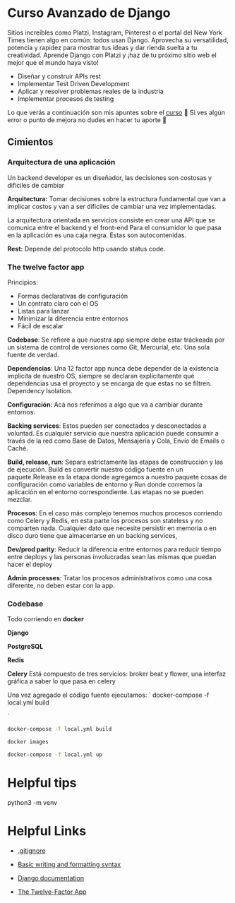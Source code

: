 # Curso Avanzado de Django

Sitios increíbles como Platzi, Instagram, Pinterest o el portal del New York Times tienen algo en común: todos usan Django. Aprovecha su versatilidad, potencia y rapidez para mostrar tus ideas y dar rienda suelta a tu creatividad. Aprende Django con Platzi y ¡haz de tu próximo sitio web el mejor que el mundo haya visto!

- Diseñar y construir APIs rest
- Implementar Test Driven Development
- Aplicar y resolver problemas reales de la industria
- Implementar procesos de testing

Lo que verás a continuación son mis apuntes sobre el [curso](https://platzi.com/cursos/django-avanzado/) 🚀 Si ves algún error o punto de mejora no dudes en hacer tu aporte 💚

## Cimientos

### Arquitectura de una aplicación

Un backend developer es un diseñador, las decisiones son costosas y dificiles de cambiar

**Arquitectura:** Tomar decisiones sobre la estructura fundamental que van a implicar costos y van a ser dificiles de cambiar una vez implementadas.

La arquitectura orientada en servicios consiste en crear una API que se comunica entre el backend y el front-end
Para el consumidor lo que pasa en la aplicación es una caja negra. Estas son autocontenidas.

**Rest:** Depende del protocolo http usando status code.

### The twelve factor app

Principios:

- Formas declarativas de configuración
- Un contrato claro con el OS
- Listas para lanzar
- Minimizar la diferencia entre entornos
- Fácil de escalar

**Codebase**: Se refiere a que nuestra app siempre debe estar trackeada por un sistema de control de versiones como Git, Mercurial, etc. Una sola fuente de verdad.

**Dependencias**: Una 12 factor app nunca debe depender de la existencia implícita de nuestro OS, siempre se declaran explícitamente qué dependencias usa el proyecto y se encarga de que estas no se filtren. Dependency Isolation.

**Configuración**: Acá nos referimos a algo que va a cambiar durante entornos.

**Backing services**: Estos pueden ser conectados y desconectados a voluntad. Es cualquier servicio que nuestra aplicación puede consumir a través de la red como Base de Datos, Mensajería y Cola, Envío de Emails o Caché.

**Build, release, run**: Separa estrictamente las etapas de construcción y las de ejecución. Build es convertir nuestro código fuente en un paquete.Release es la etapa donde agregamos a nuestro paquete cosas de configuración como variables de entorno y Run donde corremos la aplicación en el entorno correspondiente. Las etapas no se pueden mezclar.

**Procesos**: En el caso más complejo tenemos muchos procesos corriendo como Celery y Redis, en esta parte los procesos son stateless y no comparten nada. Cualquier dato que necesite persistir en memoria o en disco duro tiene que almacenarse en un backing services,

**Dev/prod parity**: Reducir la diferencia entre entornos para reducir tiempo entre deploys y las personas involucradas sean las mismas que puedan hacer el deploy

**Admin processes**: Tratar los procesos administrativos como una cosa diferente, no deben estar con la app.

### Codebase

Todo corriendo en **docker**

**Django** 

**PostgreSQL**

**Redis**

**Celery** Está compuesto de tres servicios: broker beat y flower, una interfaz gráfica a saber lo que pasa en celery


Una vez agregado el código fuente ejecutamos:
`
docker-compose -f local.yml build


`
```bash
docker-compose -f local.yml build

docker images

docker-compose -f local.yml up
```


# Helpful tips


python3 -m venv 

# Helpful Links

- [.gitignore](https://www.toptal.com/developers/gitignore)

- [Basic writing and formatting syntax](https://docs.github.com/es/get-started/writing-on-github/getting-started-with-writing-and-formatting-on-github/basic-writing-and-formatting-syntax)

- [Django documentation](https://docs.djangoproject.com/en/3.2/)

- [The Twelve-Factor App](https://12factor.net/)